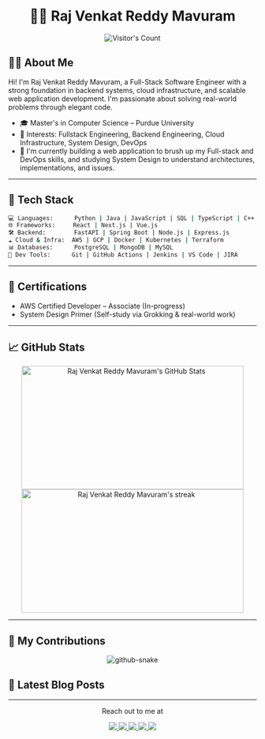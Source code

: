 <div align="center">
  <h1>🧙‍♂️ Raj Venkat Reddy Mavuram</h1> <img src="https://profile-counter.glitch.me/RajVenkat20/count.svg" alt="Visitor's Count" />
</div>

## 👨‍💻 About Me

Hi! I'm Raj Venkat Reddy Mavuram, a Full-Stack Software Engineer with a strong foundation in backend systems, cloud infrastructure, and scalable web application development. I'm passionate about solving real-world problems through elegant code. 

- 🎓 Master's in Computer Science – Purdue University
- 🧠 Interests: Fullstack Engineering, Backend Engineering, Cloud Infrastructure, System Design, DevOps
- 🌱 I'm currently building a web application to brush up my Full-stack and DevOps skills, and studying System Design to understand architectures, implementations, and issues.
<hr />

## 🧰 Tech Stack

```bash
💻 Languages:      Python | Java | JavaScript | SQL | TypeScript | C++
🌐 Frameworks:     React | Next.js | Vue.js
🛠️ Backend:        FastAPI | Spring Boot | Node.js | Express.js
☁️ Cloud & Infra:  AWS | GCP | Docker | Kubernetes | Terraform
📊 Databases:      PostgreSQL | MongoDB | MySQL 
🔧 Dev Tools:      Git | GitHub Actions | Jenkins | VS Code | JIRA
```
<hr>

## 🏅 Certifications

- AWS Certified Developer – Associate (In-progress)
- System Design Primer (Self-study via Grokking & real-world work)
<hr>

## 📈 GitHub Stats
<div align=center>
  <img width=450 height=250 src="https://github-readme-stats.vercel.app/api?username=RajVenkat20&theme=dark&count_private=true&show_icons=true&rank_icon=github&locale=en" alt="Raj Venkat Reddy Mavuram's GitHub Stats" />
  <img width=450 height=250 src="https://github-readme-streak-stats.herokuapp.com/?user=RajVenkat20&theme=dark&count_private=true&locale=en" alt="Raj Venkat Reddy Mavuram's streak" />
</div>

<hr>

## 🐍 My Contributions

<div align="center">
  <picture>
    <source media="(prefers-color-scheme: dark)" srcset="https://raw.githubusercontent.com/RajVenkat20/RajVenkat20/output/github-contribution-grid-snake-dark.svg" />
    <source media="(prefers-color-scheme: light)" srcset="https://raw.githubusercontent.com/RajVenkat20/RajVenkat20/output/github-contribution-grid-snake.svg" />
    <img alt="github-snake" src="https://raw.githubusercontent.com/{USERNAME}/{USERNAME}/output/github-contribution-grid-snake.svg" />
  </picture>
</div>

## 📕 Latest Blog Posts
<!-- BLOG-POST-LIST:START -->
<!-- BLOG-POST-LIST:END -->

<hr>

<div align="center">
  <p>Reach out to me at</p>
  <a href="https://mrajvenkatreddy.dev" target="_blank">
  <img src="https://img.shields.io/badge/Website-808080?style=for-the-badge&logo=google-chrome&logoColor=%2300FF99" />
  </a>
  <a href="https://www.linkedin.com/in/raj-venkat-reddy-mavuram/" target="_blank">
  <img src="https://img.shields.io/badge/LinkedIn-0077B5?style=for-the-badge&logo=linkedin&logoColor=white" />
  </a>
  <a href="https://medium.com/@mrajvenkatreddy" target="_blank">
  <img src="https://img.shields.io/badge/Medium-FFF9C4?style=for-the-badge&logo=medium&logoColor=%23000000" />
  </a>
  <a href="mrajvenkatreddy@gmail.com">
    <img src="https://img.shields.io/badge/Gmail-333333?style=for-the-badge&logo=gmail&logoColor=red" />
  </a>
  <a href="https://dev.to/rmavuram" target="_blank">
    <img src="https://img.shields.io/badge/Dev.to-000000?style=for-the-badge&logo=dev.to&logoColor=white" target="_blank" />
  </a>
</div>
